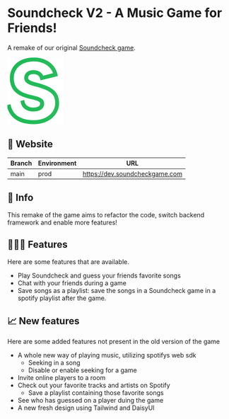 # Soundcheck V2 - A Music Game for Friends!

A remake of our original [Soundcheck game](https://github.com/fredrikburmester/Soundcheck).

![Soundcheck Logo](https://raw.githubusercontent.com/fredrikburmester/Soundcheck/master/frontend/src/assets/soundcheck-logo.png)

## 🚀 Website

|Branch      |Environment|URL                           |
|------------|-----------|------------------------------|
|main        |prod       |https://dev.soundcheckgame.com|

## 🔎 Info

This remake of the game aims to refactor the code, switch backend framework and enable more features!

## 🧑🏻‍💻 Features
Here are some features that are available.
- Play Soundcheck and guess your friends favorite songs
- Chat with your friends during a game
- Save songs as a playlist: save the songs in a Soundcheck game in a spotify playlist after the game. 

## 📈 New features
Here are some added features not present in the old version of the game
- A whole new way of playing music, utilizing spotifys web sdk
  - Seeking in a song
  - Disable or enable seeking for a game
- Invite online players to a room 
- Check out your favorite tracks and artists on Spotify
  - Save a playlist containing those favorite songs
- See who has guessed on a player duing the game
- A new fresh design using Tailwind and DaisyUI
